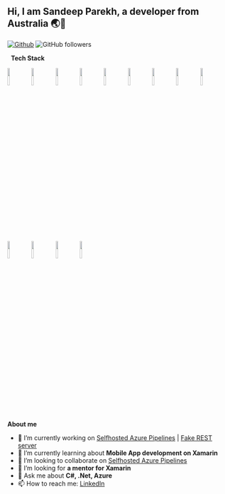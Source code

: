 ## Hi, I am Sandeep Parekh, a developer from Australia 🌏🦘

[![Github](https://img.shields.io/badge/-Github-000?style=flat&logo=Github&logoColor=white)](https://github.com/spar)
![GitHub followers](https://img.shields.io/github/followers/spar?style=social)

&nbsp;
**Tech Stack**

<code><img  width="10%" src="https://www.vectorlogo.zone/logos/dotnet/dotnet-horizontal.svg"></code>
<code><img  width="10%" src="https://www.vectorlogo.zone/logos/microsoft_azure/microsoft_azure-ar21.svg"></code>
<code><img  width="10%" src="https://www.vectorlogo.zone/logos/azurefunctions/azurefunctions-ar21.svg"></code>
<code><img  width="10%" src="https://www.vectorlogo.zone/logos/google_cloud/google_cloud-ar21.svg"></code>
<code><img  width="10%" src="https://www.vectorlogo.zone/logos/javascript/javascript-horizontal.svg"></code>
<code><img  width="10%" src="https://www.vectorlogo.zone/logos/google_cloud/google_cloud-ar21.svg"></code>
<code><img  width="10%" src="https://www.vectorlogo.zone/logos/json/json-ar21.svg"></code>
<code><img  width="10%" src="https://www.vectorlogo.zone/logos/sqlite/sqlite-ar21.svg"></code>
<code><img  width="10%" src="https://www.vectorlogo.zone/logos/mysql/mysql-horizontal.svg"></code>
<code><img  width="10%" src="https://www.vectorlogo.zone/logos/git-scm/git-scm-ar21.svg"></code>
<code><img  width="10%" src="https://www.vectorlogo.zone/logos/github/github-ar21.svg"></code>
<code><img  width="10%" src="https://www.vectorlogo.zone/logos/linux/linux-ar21.svg"></code>
<code><img  width="10%" src="https://www.vectorlogo.zone/logos/gnu_bash/gnu_bash-ar21.svg"></code>


**About me**
- 🔭 I’m currently working on [Selfhosted Azure Pipelines](https://github.com/spar/azpipeagents) | [Fake REST server](https://github.com/spar/FakeRest)
- 🌱 I’m currently learning about **Mobile App development on Xamarin**
- 👯 I’m looking to collaborate on [Selfhosted Azure Pipelines](https://github.com/spar/azpipeagents)
- 🤔 I’m looking for **a mentor for Xamarin**
- 💬 Ask me about **C#, .Net, Azure**
- 📫 How to reach me: [LinkedIn](https://linkedin.com/in/sandeep-parekh)

